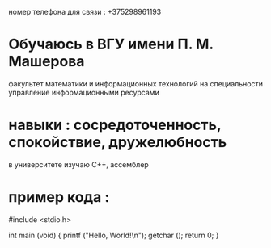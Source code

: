 номер телефона для связи : +375298961193
# Обучаюсь в ВГУ имени П. М. Машерова 
факультет математики и информационных технологий 
на специальности управление информационными ресурсами 
# навыки : сосредоточенность, спокoйствие, дружелюбность
в университете изучаю С++, ассемблер
# пример кода : 
#include <stdio.h>

int main (void)
{
  printf ("Hello, World!\n");
  getchar ();
  return 0;
} 
